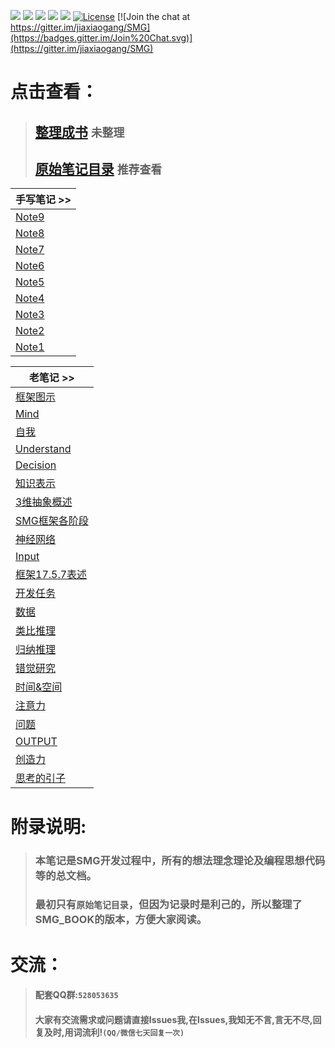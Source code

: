 [![](https://img.shields.io/badge/%20QQGroup-528053635%20-orange.svg)](tencent://message/?uin=283636001&Site=&Menu=yes)
[![](https://img.shields.io/badge/%20QQ-在线交谈%20-orange.svg)](http://wpa.qq.com/msgrd?v=3&uin=283636001&site=qq&menu=yes)
[![](https://img.shields.io/badge/%20QQ-客户端交谈%20-orange.svg)](tencent://message/?uin=283636001&Site=&Menu=yes)
![](https://img.shields.io/badge/%20Wechat-jia2764894%20-orange.svg)
![](https://img.shields.io/badge/%20in-iphone%20-orange.svg)
[![License](https://img.shields.io/badge/license-GPL-blue.svg)](LICENSE)
[![Join the chat at https://gitter.im/jiaxiaogang/SMG](https://badges.gitter.im/Join%20Chat.svg)](https://gitter.im/jiaxiaogang/SMG)

# 点击查看：

> ## [整理成书](SMG_BOOK.md) `未整理`
> ## [原始笔记目录](目录.md) `推荐查看`


| 手写笔记 >> |
| --- |
| [Note9](手写笔记/Note9.md) |
| [Note8](手写笔记/Note8.md) |
| [Note7](手写笔记/Note7.md) |
| [Note6](手写笔记/Note6.md) |
| [Note5](手写笔记/Note5.md) |
| [Note4](手写笔记/Note4.md) |
| [Note3](手写笔记/Note3.md) |
| [Note2](手写笔记/Note2.md) |
| [Note1](手写笔记/Note1.md) |  ​

| 老笔记 >> |
| --- |
| [框架图示](框架/框架图示.md) |
| [Mind](框架/Mind.md) |
| [自我](框架/自我.md) |
| [Understand](框架/Understand.md) |
| [Decision](框架/Decision.md) |
| [知识表示](框架/知识表示.md) |
| [3维抽象概述](框架/3维抽象概述.md) |
| [SMG框架各阶段](框架/SMG框架各阶段.md) |
| [神经网络](框架/神经网络.md) |
| [Input](框架/Input.md) |
| [框架17.5.7表述](框架/框架17.5.7表述.md) |
| [开发任务](框架/开发任务.md) |
| [数据](框架/数据.md) |
| [类比推理](框架/类比推理.md) |
| [归纳推理](框架/归纳推理.md) |
| [错觉研究](框架/错觉研究.md) |
| [时间&空间](框架/时间&空间.md) |
| [注意力](框架/注意力.md) |
| [问题](框架/问题.md) |
| [OUTPUT](框架/OUTPUT.md) |
| [创造力](框架/创造力.md) |
| [思考的引子](框架/思考的引子.md) |


# 附录说明:

> ### 本笔记是SMG开发过程中，所有的想法理念理论及编程思想代码等的总文档。
> ### 最初只有`原始笔记目录`，但因为记录时是利己的，所以整理了SMG_BOOK的版本，方便大家阅读。


# 交流：
> #### 配套QQ群:`528053635`
> #### 大家有交流需求或问题请直接Issues我,在Issues,我知无不言,言无不尽,回复及时,用词流利!`(QQ/微信七天回复一次)`
